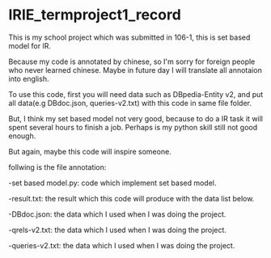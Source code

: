# IRIE_termproject1_record
This is my school project which was submitted in 106-1, this is set based model for IR.

Because my code is annotated by chinese, so I'm sorry for foreign people who never learned chinese.
Maybe in future day I will translate all annotaion into english.

To use this code, first you will need data such as DBpedia-Entity v2, and put all data(e.g DBdoc.json, queries-v2.txt) with this code in same file folder.

But, I think my set based model not very good, because to do a IR task it will spent several hours to finish a job.
Perhaps is my python skill still not good enough.

But again, maybe this code will inspire someone.

follwing is the file annotation:

-set based model.py: code which implement set based model.

-result.txt: the result which this code will produce with the data list below.

-DBdoc.json: the data which I used when I was doing the project.

-qrels-v2.txt: the data which I used when I was doing the project.

-queries-v2.txt: the data which I used when I was doing the project.

